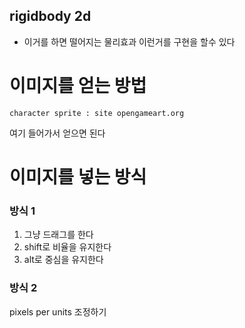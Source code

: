 ## rigidbody 2d
- 이거를 하면 떨어지는 물리효과 이런거를 구현을 할수 있다
# 이미지를 얻는 방법
```
character sprite : site opengameart.org
```
여기 들어가서 얻으면 된다
# 이미지를 넣는 방식
### 방식 1
1. 그냥 드래그를 한다
2. shift로 비율을 유지한다
3. alt로 중심을 유지한다
### 방식 2
pixels per units 조정하기
